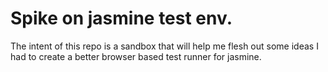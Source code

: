 # Spike on jasmine test env.

The intent of this repo is a sandbox that will help me flesh out some
ideas I had to create a better browser based test runner for jasmine.
